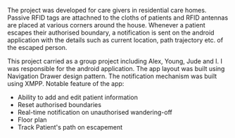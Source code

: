 The project was developed for care givers in residential care homes. Passive RFID tags are attachned to the cloths of patients and RFID antennas are placed at various corners around the house. Whenever a patient escapes their authorised boundary, a notification is sent on the android application with the details such as current location, path trajectory etc. of the escaped person.

This project carried as a group project including Alex, Young, Jude and I. I was responsible for the android application. The app layout was built using Navigation Drawer design pattern. The notification mechanism was built using XMPP. 
Notable feature of the app:
* Ability to add and edit patient information
* Reset authorised boundaries
* Real-time notification on unauthorised wandering-off
* Floor plan
* Track Patient's path on escapement
